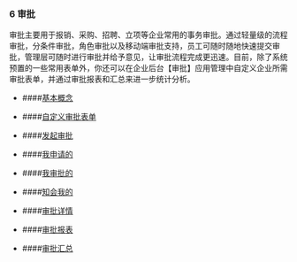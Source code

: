### 6 审批

审批主要用于报销、采购、招聘、立项等企业常用的事务审批。通过轻量级的流程审批，分条件审批，角色审批以及移动端审批支持，员工可随时随地快速提交审批，管理层可随时进行审批并给予意见，让审批流程完成更迅速。目前，除了系统预置的一些常用表单外，你还可以在企业后台【审批】应用管理中自定义企业所需审批表单，并通过审批报表和汇总来进一步统计分析。

* ####[基本概念](/yong-hu-zhi-nan/yong-hu-shou-ce/shen-pi/ji-ben-gai-nian.md)

* ####[自定义审批表单](/yong-hu-zhi-nan/yong-hu-shou-ce/shen-pi/zi-ding-yi-shen-pi-biao-dan.md)

* ####[发起审批](/yong-hu-zhi-nan/yong-hu-shou-ce/shen-pi/fa-qi-shen-pi.md)

* ####[我申请的](/yong-hu-zhi-nan/yong-hu-shou-ce/shen-pi/wo-shen-qing-de.md)

* ####[我审批的](/yong-hu-zhi-nan/yong-hu-shou-ce/shen-pi/wo-shen-pi-de.md)

* ####[知会我的](/yong-hu-zhi-nan/yong-hu-shou-ce/shen-pi/zhi-hui-wo-de.md)

* ####[审批详情](/yong-hu-zhi-nan/yong-hu-shou-ce/shen-pi/shen-pi-xiang-qing.md)

* ####[审批报表](/yong-hu-zhi-nan/yong-hu-shou-ce/shen-pi/shen-pi-bao-biao.md)

* ####[审批汇总](/yong-hu-zhi-nan/yong-hu-shou-ce/shen-pi/shen-pi-hui-zong.md)